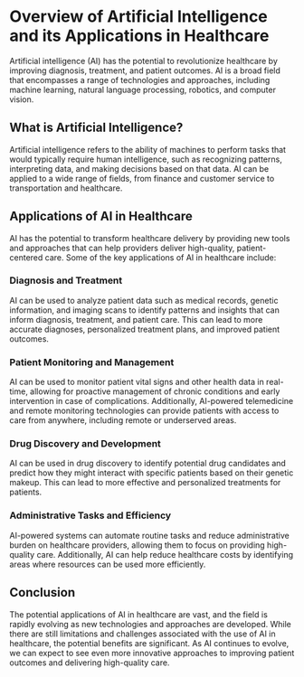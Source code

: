 Overview of Artificial Intelligence and its Applications in Healthcare
====================================================================================

Artificial intelligence (AI) has the potential to revolutionize healthcare by improving diagnosis, treatment, and patient outcomes. AI is a broad field that encompasses a range of technologies and approaches, including machine learning, natural language processing, robotics, and computer vision.

What is Artificial Intelligence?
--------------------------------

Artificial intelligence refers to the ability of machines to perform tasks that would typically require human intelligence, such as recognizing patterns, interpreting data, and making decisions based on that data. AI can be applied to a wide range of fields, from finance and customer service to transportation and healthcare.

Applications of AI in Healthcare
--------------------------------

AI has the potential to transform healthcare delivery by providing new tools and approaches that can help providers deliver high-quality, patient-centered care. Some of the key applications of AI in healthcare include:

### Diagnosis and Treatment

AI can be used to analyze patient data such as medical records, genetic information, and imaging scans to identify patterns and insights that can inform diagnosis, treatment, and patient care. This can lead to more accurate diagnoses, personalized treatment plans, and improved patient outcomes.

### Patient Monitoring and Management

AI can be used to monitor patient vital signs and other health data in real-time, allowing for proactive management of chronic conditions and early intervention in case of complications. Additionally, AI-powered telemedicine and remote monitoring technologies can provide patients with access to care from anywhere, including remote or underserved areas.

### Drug Discovery and Development

AI can be used in drug discovery to identify potential drug candidates and predict how they might interact with specific patients based on their genetic makeup. This can lead to more effective and personalized treatments for patients.

### Administrative Tasks and Efficiency

AI-powered systems can automate routine tasks and reduce administrative burden on healthcare providers, allowing them to focus on providing high-quality care. Additionally, AI can help reduce healthcare costs by identifying areas where resources can be used more efficiently.

Conclusion
----------

The potential applications of AI in healthcare are vast, and the field is rapidly evolving as new technologies and approaches are developed. While there are still limitations and challenges associated with the use of AI in healthcare, the potential benefits are significant. As AI continues to evolve, we can expect to see even more innovative approaches to improving patient outcomes and delivering high-quality care.
